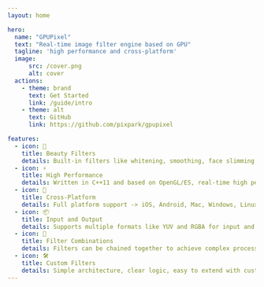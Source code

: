 ```yaml
---
layout: home

hero:
  name: "GPUPixel"
  text: "Real-time image filter engine based on GPU"
  tagline: 'high performance and cross-platform'
  image:
      src: /cover.png
      alt: cover
  actions:
    - theme: brand
      text: Get Started
      link: /guide/intro
    - theme: alt
      text: GitHub
      link: https://github.com/pixpark/gpupixel

features:
  - icon: 🎨
    title: Beauty Filters
    details: Built-in filters like whitening, smoothing, face slimming, big eyes, lipstick, and blush
  - icon: ⚡
    title: High Performance
    details: Written in C++11 and based on OpenGL/ES, real-time high performance, suitable for live streaming and WebRTC
  - icon: 📱
    title: Cross-Platform
    details: Full platform support -> iOS, Android, Mac, Windows, Linux, etc.
  - icon: 📦
    title: Input and Output
    details: Supports multiple formats like YUV and RGBA for input and output, with input sources including camera video and images
  - icon: 🔗
    title: Filter Combinations
    details: Filters can be chained together to achieve complex processing effects
  - icon: 🛠
    title: Custom Filters
    details: Simple architecture, clear logic, easy to extend with custom filters
---
```


